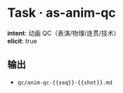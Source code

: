 # Task · as-anim-qc

**intent**: 动画 QC（表演/物理/连贯/技术）  
**elicit**: true

## 输出

- `qc/anim-qc-{{seq}}-{{shot}}.md`
